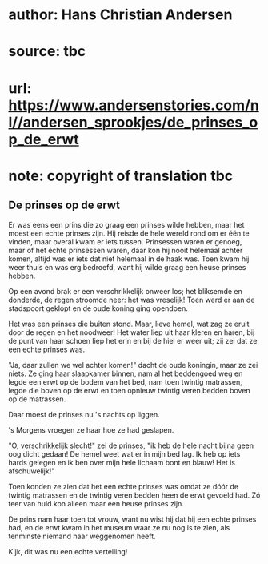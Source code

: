 # author: Hans Christian Andersen
# source: tbc
# url: https://www.andersenstories.com/nl//andersen_sprookjes/de_prinses_op_de_erwt
# note: copyright of translation tbc

## De prinses op de erwt 

Er was eens een prins die zo graag een prinses wilde hebben, maar het
moest een echte prinses zijn. Hij reisde de hele wereld rond om er één
te vinden, maar overal kwam er iets tussen. Prinsessen waren er genoeg,
maar of het échte prinsessen waren, daar kon hij nooit helemaal achter
komen, altijd was er iets dat niet helemaal in de haak was. Toen kwam
hij weer thuis en was erg bedroefd, want hij wilde graag een heuse
prinses hebben.

Op een avond brak er een verschrikkelijk onweer los; het bliksemde en
donderde, de regen stroomde neer: het was vreselijk! Toen werd er aan de
stadspoort geklopt en de oude koning ging opendoen.

Het was een prinses die buiten stond. Maar, lieve hemel, wat zag ze
eruit door de regen en het noodweer! Het water liep uit haar kleren en
haren, bij de punt van haar schoen liep het erin en bij de hiel er weer
uit; zij zei dat ze een echte prinses was.

"Ja, daar zullen we wel achter komen!" dacht de oude koningin, maar ze
zei niets. Ze ging haar slaapkamer binnen, nam al het beddengoed weg en
legde een erwt op de bodem van het bed, nam toen twintig matrassen,
legde die boven op de erwt en toen opnieuw twintig veren bedden boven op
de matrassen.

Daar moest de prinses nu 's nachts op liggen.

's Morgens vroegen ze haar hoe ze had geslapen.

"O, verschrikkelijk slecht!" zei de prinses, "ik heb de hele nacht
bijna geen oog dicht gedaan! De hemel weet wat er in mijn bed lag. Ik
heb op iets hards gelegen en ik ben over mijn hele lichaam bont en
blauw! Het is afschuwelijk!"

Toen konden ze zien dat het een echte prinses was omdat ze dóór de
twintig matrassen en de twintig veren bedden heen de erwt gevoeld had.
Zó teer van huid kon alleen maar een heuse prinses zijn.

De prins nam haar toen tot vrouw, want nu wist hij dat hij een echte
prinses had, en de erwt kwam in het museum waar ze nu nog is te zien,
als tenminste niemand haar weggenomen heeft.

Kijk, dit was nu een echte vertelling!
